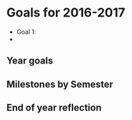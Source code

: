 # Goals for 2016-2017

- Goal 1:
- 

## Year goals

## Milestones by Semester

## End of year reflection

